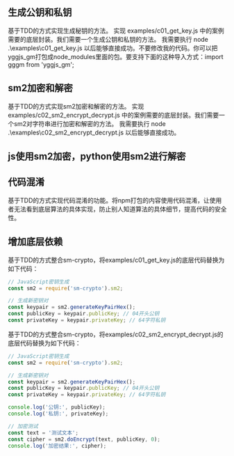 ## 生成公钥和私钥

基于TDD的方式实现生成秘钥的方法。
实现 examples/c01_get_key.js 中的案例需要的底层封装。我们需要一个生成公钥和私钥的方法。
我需要执行 node .\examples\c01_get_key.js 以后能够直接成功。不要修改我的代码。你可以把yggjs_gm打包成node_modules里面的包。要支持下面的这种导入方式：import gggm from 'yggjs_gm';

## sm2加密和解密

基于TDD的方式实现sm2加密和解密的方法。
实现 examples/c02_sm2_encrypt_decrypt.js 中的案例需要的底层封装。我们需要一个sm2对字符串进行加密和解密的方法。
我需要执行 node .\examples\c02_sm2_encrypt_decrypt.js 以后能够直接成功。

## js使用sm2加密，python使用sm2进行解密

## 代码混淆

基于TDD的方式实现代码混淆的功能。将npm打包的内容使用代码混淆，让使用者无法看到底层算法的具体实现，防止别人知道算法的具体细节，提高代码的安全性。

## 增加底层依赖

基于TDD的方式整合sm-crypto，将examples/c01_get_key.js的底层代码替换为如下代码：

```js
// JavaScript密钥生成
const sm2 = require('sm-crypto').sm2;

// 生成新密钥对
const keypair = sm2.generateKeyPairHex();
const publicKey = keypair.publicKey; // 04开头公钥
const privateKey = keypair.privateKey; // 64字符私钥
```

基于TDD的方式整合sm-crypto，将examples/c02_sm2_encrypt_decrypt.js的底层代码替换为如下代码：

```js
// JavaScript密钥生成
const sm2 = require('sm-crypto').sm2;

// 生成新密钥对
const keypair = sm2.generateKeyPairHex();
const publicKey = keypair.publicKey; // 04开头公钥
const privateKey = keypair.privateKey; // 64字符私钥

console.log('公钥:', publicKey);
console.log('私钥:', privateKey);

// 加密测试
const text = '测试文本';
const cipher = sm2.doEncrypt(text, publicKey, 0);
console.log('加密结果:', cipher);
```
